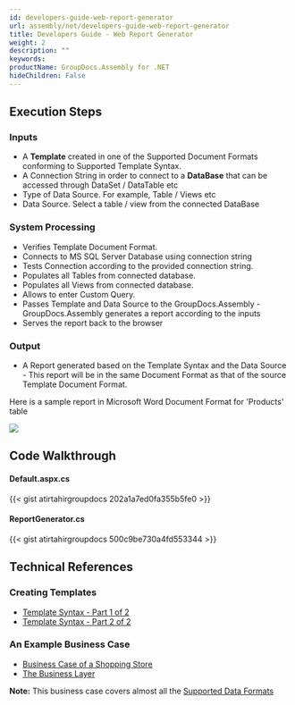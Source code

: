 ```yaml
---
id: developers-guide-web-report-generator
url: assembly/net/developers-guide-web-report-generator
title: Developers Guide - Web Report Generator
weight: 2
description: ""
keywords: 
productName: GroupDocs.Assembly for .NET
hideChildren: False
---
```

## Execution Steps

### Inputs

*   A **Template** created in one of the Supported Document Formats conforming to Supported Template Syntax.
*   A Connection String in order to connect to a **DataBase** that can be accessed through DataSet / DataTable etc
*   Type of Data Source. For example, Table / Views etc
*   Data Source. Select a table / view from the connected DataBase

### System Processing

*   Verifies Template Document Format.
*   Connects to MS SQL Server Database using connection string
*   Tests Connection according to the provided connection string.
*   Populates all Tables from connected database.
*   Populates all Views from connected database.
*   Allows to enter Custom Query.
*   Passes Template and Data Source to the GroupDocs.Assembly - GroupDocs.Assembly generates a report according to the inputs
*   Serves the report back to the browser

### Output

*   A Report generated based on the Template Syntax and the Data Source - This report will be in the same Document Format as that of the source Template Document Format.

Here is a sample report in Microsoft Word Document Format for 'Products' table

![](https://raw.githubusercontent.com/groupdocsassembly/GroupDocs_Assembly_NET/master/Examples/Data/Screenshots/Product%20Template.png)

## Code Walkthrough

#### Default.aspx.cs

{{< gist atirtahirgroupdocs 202a1a7ed0fa355b5fe0 >}}

#### ReportGenerator.cs

{{< gist atirtahirgroupdocs 500c9be730a4fd553344 >}}

## Technical References

### Creating Templates

*   [Template Syntax - Part 1 of 2](https://docs.groupdocs.com/assembly/net/template-syntax-part-1-of-2/)
*   [Template Syntax - Part 2 of 2](https://docs.groupdocs.com/assembly/net/template-syntax-part-2-of-2/)

### An Example Business Case

*   [Business Case of a Shopping Store](https://docs.groupdocs.com/assembly/net/business-case-of-a-shopping-store/)
*   [The Business Layer](https://docs.groupdocs.com/assembly/net/the-business-layer/)

**Note:** This business case covers almost all the [Supported Data Formats](https://docs.groupdocs.com/assembly/net/features-overview/#data-sources)
